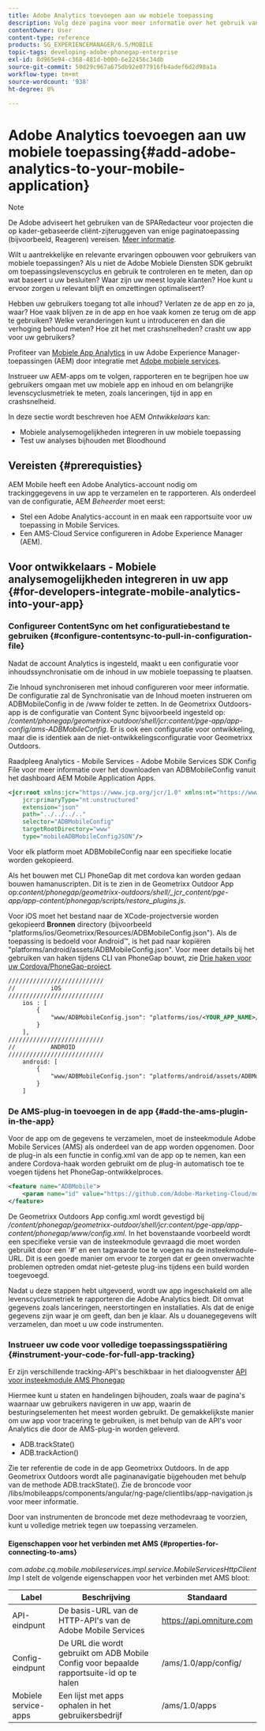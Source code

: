 ```yaml
---
title: Adobe Analytics toevoegen aan uw mobiele toepassing
description: Volg deze pagina voor meer informatie over het gebruik van Mobile App Analytics in uw Adobe Experience Manager-toepassingen door integratie met Adobe Mobile Services.
contentOwner: User
content-type: reference
products: SG_EXPERIENCEMANAGER/6.5/MOBILE
topic-tags: developing-adobe-phonegap-enterprise
exl-id: 8d965e94-c368-481d-b000-6e22456c34db
source-git-commit: 50d29c967a675db92e077916fb4adef6d2d98a1a
workflow-type: tm+mt
source-wordcount: '938'
ht-degree: 0%

---
```


# Adobe Analytics toevoegen aan uw mobiele toepassing{#add-adobe-analytics-to-your-mobile-application}

>[!NOTE]
>
>De Adobe adviseert het gebruiken van de SPARedacteur voor projecten die op kader-gebaseerde cliënt-zijteruggeven van enige paginatoepassing (bijvoorbeeld, Reageren) vereisen. [Meer informatie](/help/sites-developing/spa-overview.md).

Wilt u aantrekkelijke en relevante ervaringen opbouwen voor gebruikers van mobiele toepassingen? Als u niet de Adobe Mobiele Diensten SDK gebruikt om toepassingslevenscyclus en gebruik te controleren en te meten, dan op wat baseert u uw besluiten? Waar zijn uw meest loyale klanten? Hoe kunt u ervoor zorgen u relevant blijft en omzettingen optimaliseert?

Hebben uw gebruikers toegang tot alle inhoud? Verlaten ze de app en zo ja, waar? Hoe vaak blijven ze in de app en hoe vaak komen ze terug om de app te gebruiken? Welke veranderingen kunt u introduceren en dan die verhoging behoud meten? Hoe zit het met crashsnelheden? crasht uw app voor uw gebruikers?

Profiteer van [Mobiele App Analytics](https://business.adobe.com/products/analytics/mobile-marketing.html) in uw Adobe Experience Manager-toepassingen (AEM) door integratie met [Adobe mobiele services](https://business.adobe.com/products/campaign/mobile-marketing.html).

Instrueer uw AEM-apps om te volgen, rapporteren en te begrijpen hoe uw gebruikers omgaan met uw mobiele app en inhoud en om belangrijke levenscyclusmetriek te meten, zoals lanceringen, tijd in app en crashsnelheid.

In deze sectie wordt beschreven hoe AEM *Ontwikkelaars* kan:

* Mobiele analysemogelijkheden integreren in uw mobiele toepassing
* Test uw analyses bijhouden met Bloodhound

## Vereisten {#prerequisties}

AEM Mobile heeft een Adobe Analytics-account nodig om trackinggegevens in uw app te verzamelen en te rapporteren. Als onderdeel van de configuratie, AEM *Beheerder* moet eerst:

* Stel een Adobe Analytics-account in en maak een rapportsuite voor uw toepassing in Mobile Services.
* Een AMS-Cloud Service configureren in Adobe Experience Manager (AEM).

## Voor ontwikkelaars - Mobiele analysemogelijkheden integreren in uw app {#for-developers-integrate-mobile-analytics-into-your-app}

### Configureer ContentSync om het configuratiebestand te gebruiken {#configure-contentsync-to-pull-in-configuration-file}

Nadat de account Analytics is ingesteld, maakt u een configuratie voor inhoudssynchronisatie om de inhoud in uw mobiele toepassing te plaatsen.

Zie Inhoud synchroniseren met inhoud configureren voor meer informatie. De configuratie zal de Synchronisatie van de Inhoud moeten instrueren om ADBMobileConfig in de /www folder te zetten. In de Geometrixx Outdoors-app is de configuratie van Content Sync bijvoorbeeld ingesteld op: */content/phonegap/geometrixx-outdoor/shell/jcr:content/pge-app/app-config/ams-ADBMobileConfig*. Er is ook een configuratie voor ontwikkeling, maar die is identiek aan de niet-ontwikkelingsconfiguratie voor Geometrixx Outdoors.

Raadpleeg Analytics - Mobile Services - Adobe Mobile Services SDK Config File voor meer informatie over het downloaden van ADBMobileConfig vanuit het dashboard AEM Mobile Application Apps.

```xml
<jcr:root xmlns:jcr="https://www.jcp.org/jcr/1.0" xmlns:nt="https://www.jcp.org/jcr/nt/1.0"
    jcr:primaryType="nt:unstructured"
    extension="json"
    path="../../../.."
    selector="ADBMobileConfig"
    targetRootDirectory="www"
    type="mobileADBMobileConfigJSON"/>
```

Voor elk platform moet ADBMobileConfig naar een specifieke locatie worden gekopieerd.

Als het bouwen met CLI PhoneGap dit met cordova kan worden gedaan bouwen hamanuscripten. Dit is te zien in de Geometrixx Outdoor App op:*content/phonegap/geometrixx-outdoors/shell/_jcr_content/pge-app/app-content/phonegap/scripts/restore_plugins.js.*

Voor iOS moet het bestand naar de XCode-projectversie worden gekopieerd **Bronnen** directory (bijvoorbeeld &quot;platforms/ios/Geometrixx/Resources/ADBMobileConfig.json&quot;). Als de toepassing is bedoeld voor Android™, is het pad naar kopiëren &quot;platforms/android/assets/ADBMobileConfig.json&quot;. Voor meer details bij het gebruiken van haken tijdens CLI van PhoneGap bouwt, zie [Drie haken voor uw Cordova/PhoneGap-project](https://gist.github.com/jlcarvalho/22402d013bc72f795d45a01836ce735c).

```xml
///////////////////////////
//          iOS
///////////////////////////
    ios : [
        {
            "www/ADBMobileConfig.json": "platforms/ios/<YOUR_APP_NAME>/Resources/ADBMobileConfig.json"
        }
    ],
///////////////////////////
//          ANDROID
///////////////////////////
    android: [
        {
            "www/ADBMobileConfig.json": "platforms/android/assets/ADBMobileConfig.json"
        }
    ]
```

### De AMS-plug-in toevoegen in de app {#add-the-ams-plugin-in-the-app}

Voor de app om de gegevens te verzamelen, moet de insteekmodule Adobe Mobile Services (AMS) als onderdeel van de app worden opgenomen. Door de plug-in als een functie in config.xml van de app op te nemen, kan een andere Cordova-haak worden gebruikt om de plug-in automatisch toe te voegen tijdens het PhoneGap-ontwikkelproces.

```xml
<feature name="ADBMobile">
    <param name="id" value="https://github.com/Adobe-Marketing-Cloud/mobile-services#0482f9cedf90c98a8d4b07219ece1933b2e46a60"/>
</feature>
```

De Geometrixx Outdoors App config.xml wordt gevestigd bij */content/phonegap/geometrixx-outdoor/shell/jcr:content/pge-app/app-content/phonegap/www/config.xml*. In het bovenstaande voorbeeld wordt een specifieke versie van de insteekmodule gevraagd die moet worden gebruikt door een &#39;#&#39; en een tagwaarde toe te voegen na de insteekmodule-URL. Dit is een goede manier om ervoor te zorgen dat er geen onverwachte problemen optreden omdat niet-geteste plug-ins tijdens een build worden toegevoegd.

Nadat u deze stappen hebt uitgevoerd, wordt uw app ingeschakeld om alle levenscyclusmetriek te rapporteren die Adobe Analytics biedt. Dit omvat gegevens zoals lanceringen, neerstortingen en installaties. Als dat de enige gegevens zijn waar je om geeft, dan ben je klaar. Als u douanegegevens wilt verzamelen, dan moet u uw code instrumenten.

### Instrueer uw code voor volledige toepassingsspatiëring {#instrument-your-code-for-full-app-tracking}

Er zijn verschillende tracking-API&#39;s beschikbaar in het dialoogvenster [API voor insteekmodule AMS Phonegap](https://github.com/Adobe-Marketing-Cloud/mobile-services/blob/master/docs/ios/phonegap/phonegap-methods.md)

Hiermee kunt u staten en handelingen bijhouden, zoals waar de pagina&#39;s waarnaar uw gebruikers navigeren in uw app, waarin de besturingselementen het meest worden gebruikt. De gemakkelijkste manier om uw app voor tracering te gebruiken, is met behulp van de API&#39;s voor Analytics die door de AMS-plug-in worden geleverd.

* ADB.trackState()
* ADB.trackAction()

Zie ter referentie de code in de app Geometrixx Outdoors. In de app Geometrixx Outdoors wordt alle paginanavigatie bijgehouden met behulp van de methode ADB.trackState(). Zie de broncode voor /libs/mobileapps/components/angular/ng-page/clientlibs/app-navigation.js voor meer informatie.

Door van instrumenten de broncode met deze methodevraag te voorzien, kunt u volledige metriek tegen uw toepassing verzamelen.

#### Eigenschappen voor het verbinden met AMS {#properties-for-connecting-to-ams}

*com.adobe.cq.mobile.mobileservices.impl.service.MobileServicesHttpClientImp* l stelt de volgende eigenschappen voor het verbinden met AMS bloot:

| **Label** | **Beschrijving** | **Standaard** |
|---|---|---|
| API-eindpunt | De basis-URL van de HTTP-API&#39;s van de Adobe Mobile Services | https://api.omniture.com |
| Config-eindpunt | De URL die wordt gebruikt om ADB Mobile Config voor bepaalde rapportsuite-id op te halen | /ams/1.0/app/config/ |
| Mobiele service-apps | Een lijst met apps ophalen in het gebruikersbedrijf | /ams/1.0/apps |
